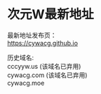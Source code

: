 <h1>次元W最新地址</h1>
<p>最新地址发布页：<br>
<a href="https://cywacg.github.io">https://cywacg.github.io</a>
</p>
<p>历史域名:<br>
cccyyw.us     (该域名已弃用)<br>
cywacg.com    (该域名已弃用)<br>
cywacg.moe
</p>
